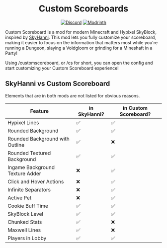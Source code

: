 <h1 align="center">
    Custom Scoreboards
</h1>
<div align="center">

[![Discord](https://img.shields.io/discord/1296157888343179264?color=8c03fc&label=Discord&logo=discord&logoColor=white)](https://discord.gg/FsRc2GUwZR)
[![Modrinth](https://img.shields.io/modrinth/dt/fpb5uaJt?style=flat&logo=modrinth)](https://modrinth.com/mod/skyblock-custom-scoreboard)

</div>

Custom Scoreboard is a mod for modern Minecraft and Hypixel SkyBlock, inspired by [SkyHanni](https://modrinth.com/mod/skyhanni).
This mod lets you fully customize your scoreboard, making it easier to focus on the information that matters most while you're running a
Dungeon, slaying a Voidgloom or grinding for a Mineshaft in a Party!

Using /customscoreboard, or /cs for short, you can open the config and start customizing your Custom Scoreboard experience!

## SkyHanni vs Custom Scoreboard

Elements that are in both mods are not listed for obvious reasons.

| Feature                         | in SkyHanni? | in Custom Scoreboard? |
|---------------------------------|--------------|-----------------------|
| Hypixel Lines                   | ✅            | ✅                     |
| Rounded Background              | ✅            | ✅                     |
| Rounded Background with Outline | ✅            | ❌                     |
| Rounded Textured Background     | ✅            | ✅                     |
| Ingame Background Texture Adder | ❌            | ✅                     |
| Click and Hover Actions         | ❌            | ✅                     |
| Infinite Separators             | ❌            | ✅                     |
| Active Pet                      | ❌            | ✅                     |
| Cookie Buff Time                | ✅            | ✅                     |
| SkyBlock Level                  | ✅            | ✅                     |
| Chunked Stats                   | ✅            | ❌                     |
| Maxwell Lines                   | ✅            | ❌                     |
| Players in Lobby                | ✅            | ✅                     |

